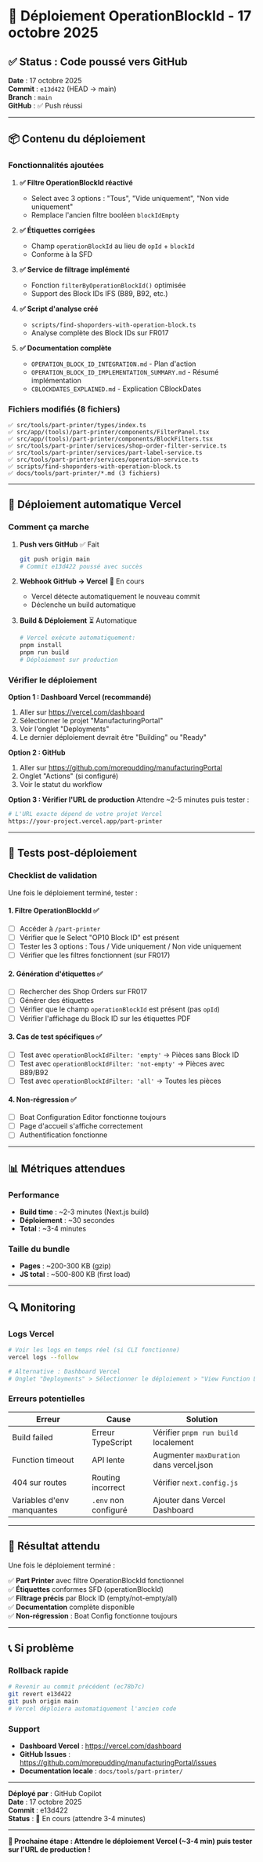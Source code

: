# 🚀 Déploiement OperationBlockId - 17 octobre 2025

## ✅ Status : Code poussé vers GitHub

**Date** : 17 octobre 2025  
**Commit** : `e13d422` (HEAD -> main)  
**Branch** : `main`  
**GitHub** : ✅ Push réussi

---

## 📦 Contenu du déploiement

### Fonctionnalités ajoutées

1. **✅ Filtre OperationBlockId réactivé**
   - Select avec 3 options : "Tous", "Vide uniquement", "Non vide uniquement"
   - Remplace l'ancien filtre booléen `blockIdEmpty`

2. **✅ Étiquettes corrigées**
   - Champ `operationBlockId` au lieu de `opId` + `blockId`
   - Conforme à la SFD

3. **✅ Service de filtrage implémenté**
   - Fonction `filterByOperationBlockId()` optimisée
   - Support des Block IDs IFS (B89, B92, etc.)

4. **✅ Script d'analyse créé**
   - `scripts/find-shoporders-with-operation-block.ts`
   - Analyse complète des Block IDs sur FR017

5. **✅ Documentation complète**
   - `OPERATION_BLOCK_ID_INTEGRATION.md` - Plan d'action
   - `OPERATION_BLOCK_ID_IMPLEMENTATION_SUMMARY.md` - Résumé implémentation
   - `CBLOCKDATES_EXPLAINED.md` - Explication CBlockDates

### Fichiers modifiés (8 fichiers)

```
✅ src/tools/part-printer/types/index.ts
✅ src/app/(tools)/part-printer/components/FilterPanel.tsx
✅ src/app/(tools)/part-printer/components/BlockFilters.tsx
✅ src/tools/part-printer/services/shop-order-filter-service.ts
✅ src/tools/part-printer/services/part-label-service.ts
✅ src/tools/part-printer/services/operation-service.ts
✅ scripts/find-shoporders-with-operation-block.ts
✅ docs/tools/part-printer/*.md (3 fichiers)
```

---

## 🔄 Déploiement automatique Vercel

### Comment ça marche

1. **Push vers GitHub** ✅ Fait
   ```bash
   git push origin main
   # Commit e13d422 poussé avec succès
   ```

2. **Webhook GitHub → Vercel** 🔄 En cours
   - Vercel détecte automatiquement le nouveau commit
   - Déclenche un build automatique

3. **Build & Déploiement** ⏳ Automatique
   ```bash
   # Vercel exécute automatiquement:
   pnpm install
   pnpm run build
   # Déploiement sur production
   ```

### Vérifier le déploiement

**Option 1 : Dashboard Vercel (recommandé)**
1. Aller sur https://vercel.com/dashboard
2. Sélectionner le projet "ManufacturingPortal"
3. Voir l'onglet "Deployments"
4. Le dernier déploiement devrait être "Building" ou "Ready"

**Option 2 : GitHub**
1. Aller sur https://github.com/morepudding/manufacturingPortal
2. Onglet "Actions" (si configuré)
3. Voir le statut du workflow

**Option 3 : Vérifier l'URL de production**
Attendre ~2-5 minutes puis tester :
```bash
# L'URL exacte dépend de votre projet Vercel
https://your-project.vercel.app/part-printer
```

---

## 🧪 Tests post-déploiement

### Checklist de validation

Une fois le déploiement terminé, tester :

#### 1. Filtre OperationBlockId ✅
- [ ] Accéder à `/part-printer`
- [ ] Vérifier que le Select "OP10 Block ID" est présent
- [ ] Tester les 3 options : Tous / Vide uniquement / Non vide uniquement
- [ ] Vérifier que les filtres fonctionnent (sur FR017)

#### 2. Génération d'étiquettes ✅
- [ ] Rechercher des Shop Orders sur FR017
- [ ] Générer des étiquettes
- [ ] Vérifier que le champ `operationBlockId` est présent (pas `opId`)
- [ ] Vérifier l'affichage du Block ID sur les étiquettes PDF

#### 3. Cas de test spécifiques ✅
- [ ] Test avec `operationBlockIdFilter: 'empty'` → Pièces sans Block ID
- [ ] Test avec `operationBlockIdFilter: 'not-empty'` → Pièces avec B89/B92
- [ ] Test avec `operationBlockIdFilter: 'all'` → Toutes les pièces

#### 4. Non-régression ✅
- [ ] Boat Configuration Editor fonctionne toujours
- [ ] Page d'accueil s'affiche correctement
- [ ] Authentification fonctionne

---

## 📊 Métriques attendues

### Performance
- **Build time** : ~2-3 minutes (Next.js build)
- **Déploiement** : ~30 secondes
- **Total** : ~3-4 minutes

### Taille du bundle
- **Pages** : ~200-300 KB (gzip)
- **JS total** : ~500-800 KB (first load)

---

## 🔍 Monitoring

### Logs Vercel
```bash
# Voir les logs en temps réel (si CLI fonctionne)
vercel logs --follow

# Alternative : Dashboard Vercel
# Onglet "Deployments" > Sélectionner le déploiement > "View Function Logs"
```

### Erreurs potentielles

| Erreur | Cause | Solution |
|--------|-------|----------|
| Build failed | Erreur TypeScript | Vérifier `pnpm run build` localement |
| Function timeout | API lente | Augmenter `maxDuration` dans vercel.json |
| 404 sur routes | Routing incorrect | Vérifier `next.config.js` |
| Variables d'env manquantes | `.env` non configuré | Ajouter dans Vercel Dashboard |

---

## 🎉 Résultat attendu

Une fois le déploiement terminé :

✅ **Part Printer** avec filtre OperationBlockId fonctionnel  
✅ **Étiquettes** conformes SFD (operationBlockId)  
✅ **Filtrage précis** par Block ID (empty/not-empty/all)  
✅ **Documentation** complète disponible  
✅ **Non-régression** : Boat Config fonctionne toujours  

---

## 📞 Si problème

### Rollback rapide
```bash
# Revenir au commit précédent (ec78b7c)
git revert e13d422
git push origin main
# Vercel déploiera automatiquement l'ancien code
```

### Support
- **Dashboard Vercel** : https://vercel.com/dashboard
- **GitHub Issues** : https://github.com/morepudding/manufacturingPortal/issues
- **Documentation locale** : `docs/tools/part-printer/`

---

**Déployé par** : GitHub Copilot  
**Date** : 17 octobre 2025  
**Commit** : e13d422  
**Status** : 🔄 En cours (attendre 3-4 minutes)

---

**🎯 Prochaine étape : Attendre le déploiement Vercel (~3-4 min) puis tester sur l'URL de production !**
